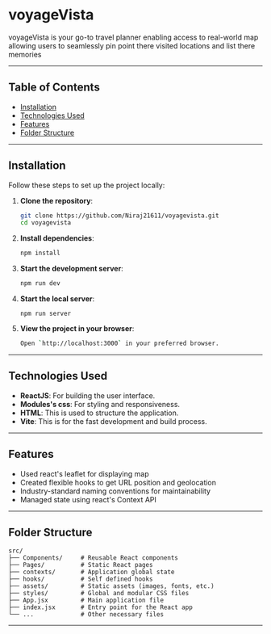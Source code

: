 
# voyageVista

voyageVista is your go-to travel planner enabling access to real-world map allowing users to seamlessly pin point there visited locations and list there memories   

---

## Table of Contents  
- [Installation](#installation)  
- [Technologies Used](#technologies-used)  
- [Features](#features)  
- [Folder Structure](#folder-structure)  

---

## Installation  

Follow these steps to set up the project locally:  

1. **Clone the repository**:  
   ```bash  
   git clone https://github.com/Niraj21611/voyagevista.git
   cd voyagevista
   ```  

2. **Install dependencies**:  
   ```bash  
   npm install  
   ```  

3. **Start the development server**:  
   ```bash  
   npm run dev  
   ```  

4. **Start the local server**:
    ```
    npm run server    
    ```

5. **View the project in your browser**:  
    ```bash
   Open `http://localhost:3000` in your preferred browser.  
    ```

---

## Technologies Used  
- **ReactJS**: For building the user interface.  
- **Modules's css**: For styling and responsiveness.  
- **HTML**: This is used to structure the application.  
- **Vite**: This is for the fast development and build process.  

---

## Features  
- Used react's leaflet for displaying map 
- Created flexible hooks to get URL position and geolocation 
- Industry-standard naming conventions for maintainability
- Managed state using react's Context API

---

## Folder Structure  
```plaintext  
src/  
├── Components/     # Reusable React components
├── Pages/          # Static React pages  
├── contexts/       # Application global state
├── hooks/          # Self defined hooks
├── assets/         # Static assets (images, fonts, etc.)  
├── styles/         # Global and modular CSS files  
├── App.jsx         # Main application file  
├── index.jsx       # Entry point for the React app  
└── ...             # Other necessary files  
```  
---
